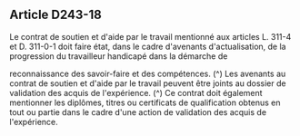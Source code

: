 ## Article D243-18

Le contrat de soutien et d'aide par le travail mentionné aux articles L. 311-4 et D. 311-0-1 doit faire état,
dans le cadre d'avenants d'actualisation, de la progression du travailleur handicapé dans la démarche de

reconnaissance des savoir-faire et des compétences. (^)
Les avenants au contrat de soutien et d'aide par le travail peuvent être joints au dossier de validation des
acquis de l'expérience. (^)
Ce contrat doit également mentionner les diplômes, titres ou certificats de qualification obtenus en tout ou
partie dans le cadre d'une action de validation des acquis de l'expérience.

